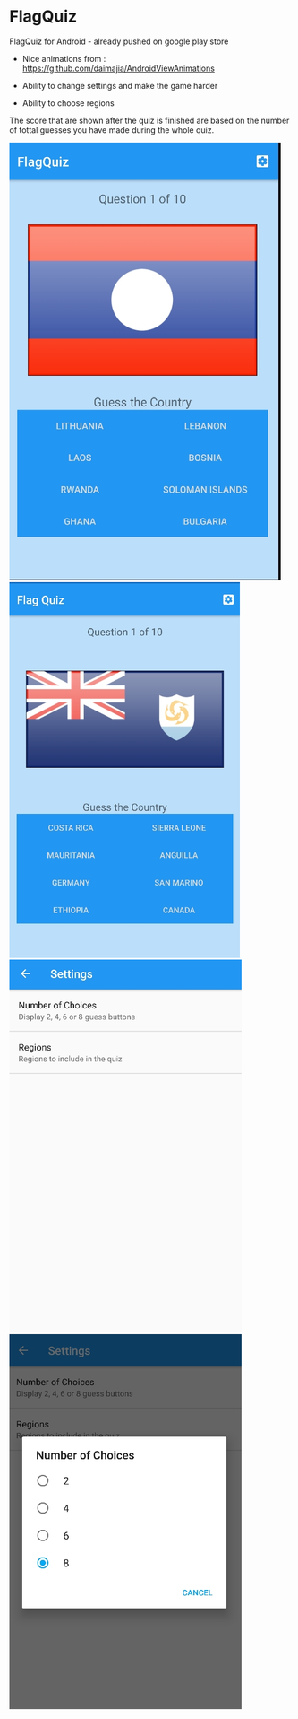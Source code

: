 # FlagQuiz

FlagQuiz for Android - already pushed on google play store

- Nice animations from :
https://github.com/daimajia/AndroidViewAnimations

    
- Ability to change settings and make the game harder

- Ability to choose regions

The score that are shown after the quiz is finished are based on the number of tottal guesses you have made during the whole quiz.

![Alt text](https://github.com/gohv/FlagQuiz/blob/master/Selection_005.jpg?raw=true "Optional Title")
![Alt text](https://github.com/gohv/FlagQuiz/blob/master/Selection_006.jpg?raw=true "Optional Title")
![Alt text](https://github.com/gohv/FlagQuiz/blob/master/Selection_007.jpg?raw=true "Optional Title")
![Alt text](https://github.com/gohv/FlagQuiz/blob/master/Selection_008.jpg?raw=true "Optional Title")
